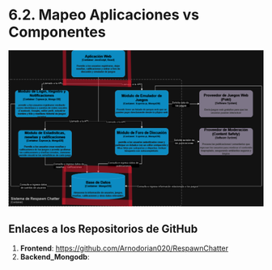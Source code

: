 # 6.2. Mapeo Aplicaciones vs Componentes

![Diagrama de Componentes](DiagramaDeComponentes_editado.png)


## Enlaces a los Repositorios de GitHub

1. **Frontend**: https://github.com/Arnodorian020/RespawnChatter
2. **Backend_Mongodb**:
